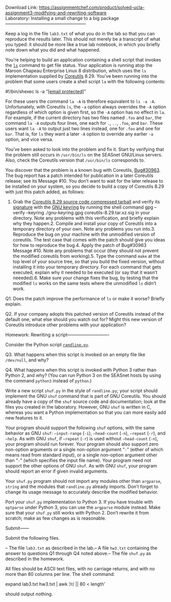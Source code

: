 Download Link: https://assignmentchef.com/product/solved-ucla-assignment3-modifying-and-rewriting-software
<br>
Laboratory: Installing a small change to a big package——————————————————

Keep a log in the file `lab3.txt` of what you do in the lab so that you can reproduce the results later. This should not merely be a transcript of what you typed: it should be more like a true lab notebook, in which you briefly note down what you did and what happened.

You’re helping to build an application containing a shell script that invokes the [`ls`](http://www.opengroup.org/onlinepubs/009695399/utilities/ls.html) command to get file status. Your application is running atop the Maroon Chapeau Enterprise Linux 8 distribution, which uses the `ls` implementation supplied by [Coreutils](http://www.gnu.org/software/coreutils/) 8.29. You’ve been running into the problem that some users create a shell script `la` with the following contents:

#!/bin/shexec ls -a “<a href="/cdn-cgi/l/email-protection" class="__cf_email__" data-cfemail="f1d5b1">[email protected]</a>”

For these users the command `la -A` is therefore equivalent to `ls -a -A`. Unfortunately, with Coreutils `ls`, the `-a` option always overrides the `-A` option regardless of which option is given first, so the `-A` option has no effect in `la`. For example, if the current directory has two files named `.foo` and `bar`, the command `la -A` outputs four lines, one each for `.`, `..`, `.foo`, and `bar`. These users want `la -A` to output just two lines instead, one for `.foo` and one for `bar`. That is, for `ls` they want a later `-A` option to override any earlier `-a` option, and vice versa.

You’ve been asked to look into the problem and fix it. Start by verifying that the problem still occurs in `/usr/bin/ls` on the SEASnet GNU/Linux servers. Also, check the Coreutils version that `/usr/bin/ls` corresponds to.

You discover that the problem is a known bug with Coreutils, [Bug#30963](https://debbugs.gnu.org/cgi/bugreport.cgi?bug=30963). The bug report has a patch intended for publication in a later Coreutils release; see its Message #10. You don’t want to wait for the later release to be installed on your system, so you decide to build a copy of Coreutils 8.29 with just this patch added, as follows:

1. Grab the [Coreutils 8.29 source code compressed tarball](ftp://ftp.gnu.org/gnu/coreutils/coreutils-8.29.tar.xz) and verify its [signature](ftp://ftp.gnu.org/gnu/coreutils/coreutils-8.29.tar.xz.sig) with the [GNU keyring](https://ftp.gnu.org/gnu/gnu-keyring.gpg) by running the shell command gpg –verify –keyring ./gnu-keyring.gpg coreutils-8.29.tar.xz.sig in your directory. Note any problems with this verification, and briefly explain why they happen.2. Compile and install your copy of Coreutils into a temporary directory of your own. Note any problems you run into.3. Reproduce the bug on your machine with the unmodified version of coreutils. The test case that comes with the patch should give you ideas for how to reproduce the bug.4. Apply the patch of Bug#30963 Message #10. Note any problems that occur (they should not prevent the modified coreutils from working).5. Type the command `make` at the top level of your source tree, so that you build the fixed version, without installing it into your temporary directory. For each command that gets executed, explain why it needed to be executed (or say that it wasn’t neeeded).6. Make sure your change fixes the bug, by testing that the modified `ls` works on the same tests where the unmodified `ls` didn’t work.

Q1. Does the patch improve the performance of `ls` or make it worse? Briefly explain.

Q2. If your company adopts this patched version of Coreutils instead of the default one, what else should you watch out for? Might this new version of Coreutils introduce other problems with your application?

Homework: Rewriting a script—————————-

Consider the Python script [`randline.py`](randline.py).

Q3. What happens when this script is invoked on an empty file like `/dev/null`, and why?

Q4. What happens when this script is invoked with Python 3 rather than Python 2, and why? (You can run Python 3 on the SEASnet hosts by using the command `python3` instead of `python`.)

Write a new script `shuf.py` in the style of `randline.py`; your script should implement the GNU `shuf` command that is part of GNU Coreutils. You should already have a copy of the `shuf` source code and documentation; look at the files you created in the laboratory. However, GNU `shuf` is written in C, whereas you want a Python implementation so that you can more easily add new features to it.

Your program should support the following `shuf` options, with the same behavior as GNU `shuf`: `–input-range` (`-i`), `–head-count` (`-n`), `–repeat` (`-r`), and `–help`. As with GNU `shuf`, if `–repeat` (`-r`) is used without `–head-count` (`-n`), your program should run forever. Your program should also support zero non-option arguments or a single non-option argument “`-`” (either of which means read from standard input), or a single non-option argument other than “`-`” (which specifies the input file name). Your program need not support the other options of GNU `shuf`. As with GNU `shuf`, your program should report an error if given invalid arguments.

Your `shuf.py` program should not import any modules other than `argparse`, `string` and the modules that `randline.py` already imports. Don’t forget to change its usage message to accurately describe the modified behavior.

Port your `shuf.py` implementation to Python 3. If you have trouble with `optparse` under Python 3, you can use the `argparse` module instead. Make sure that your `shuf.py` still works with Python 2. Don’t rewrite it from scratch; make as few changes as is reasonable.

Submit——

Submit the following files.

– The file `lab3.txt` as described in the lab.– A file `hw3.txt` containing the answer to questions Q1 through Q4 noted above.– The file `shuf.py` as described in the homework.

All files should be ASCII text files, with no carriage returns, and with no more than 80 columns per line. The shell command:

expand lab3.txt hw3.txt | awk ‘/r/ || 80 &lt; length’

should output nothing.